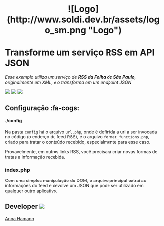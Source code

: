 <h1 align="center">![Logo](http://www.soldi.dev.br/assets/logo_sm.png "Logo")</h1>

# Transforme um serviço RSS em API JSON

*Esse exemplo utiliza um serviço de **RSS da Folha de São Paulo**, originalmente em XML, e o transforma em um endpoint JSON*

[![](https://img.shields.io/badge/MADE%20WITH-PHP-blueviolet)](https://img.shields.io/badge/MADE%20WITH-PHP-blueviolet)  [![](https://img.shields.io/badge/-RSS-orange)](https://img.shields.io/badge/-RSS-orange)  [![](https://img.shields.io/badge/-JSON-green)](http://https://img.shields.io/badge/-JSON-green)

## Configuração :fa-cogs: 
#### ./config
Na pasta `config` há o arquivo `url.php`, onde é definida a url a ser invocada no código (o enderço do feed RSS), e o arquivo `format_functions.php`, criado para tratar o conteúdo recebido, especialmente para esse caso.

Provavelmente, em outros links RSS, você precisará criar novas formas de tratas a informação recebida.

### index.php
Com uma simples manipulação de DOM, o arquivo principal extrai as informações do feed e devolve um JSON que pode ser utilizado em qualquer outro aplicativo.

## Developer [![](https://img.shields.io/badge/contact-me-success)](https://img.shields.io/badge/contact-me-success)
[Anna Hamann](mailto:anna@soldi.dev.br "Anna Hamann")
